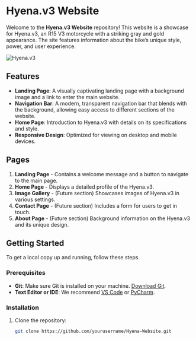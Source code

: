 # Hyena.v3 Website

Welcome to the **Hyena.v3 Website** repository! This website is a showcase for Hyena.v3, an R15 V3 motorcycle with a striking gray and gold appearance. The site features information about the bike’s unique style, power, and user experience.

![Hyena.v3](background.jpg) <!-- Replace with actual image path if hosting on GitHub Pages -->

## Features

- **Landing Page**: A visually captivating landing page with a background image and a link to enter the main website.
- **Navigation Bar**: A modern, transparent navigation bar that blends with the background, allowing easy access to different sections of the website.
- **Home Page**: Introduction to Hyena.v3 with details on its specifications and style.
- **Responsive Design**: Optimized for viewing on desktop and mobile devices.

## Pages

1. **Landing Page** - Contains a welcome message and a button to navigate to the main page.
2. **Home Page** - Displays a detailed profile of the Hyena.v3.
3. **Image Gallery** - (Future section) Showcases images of Hyena.v3 in various settings.
4. **Contact Page** - (Future section) Includes a form for users to get in touch.
5. **About Page** - (Future section) Background information on the Hyena.v3 and its unique design.

## Getting Started

To get a local copy up and running, follow these steps.

### Prerequisites

- **Git**: Make sure Git is installed on your machine. [Download Git](https://git-scm.com/downloads).
- **Text Editor or IDE**: We recommend [VS Code](https://code.visualstudio.com/) or [PyCharm](https://www.jetbrains.com/pycharm/).

### Installation

1. Clone the repository:

   ```bash
   git clone https://github.com/yourusername/Hyena-Website.git

